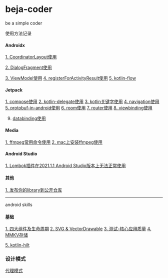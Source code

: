 # beja-coder

be a simple coder

使用方法记录

#### Androidx

[1. CoordinatorLayout使用](https://github.com/edmond-biguys/beja-coder/blob/main/androidx/CoordinatorLayout.md)  

[2. DialogFragment使用](https://github.com/edmond-biguys/beja-coder/blob/main/androidx/DialogFragment.md)  

[3. ViewModel使用](https://github.com/edmond-biguys/beja-coder/blob/main/androidx/ViewModel.md)
[4. registerForActivityResult使用](https://github.com/edmond-biguys/beja-coder/blob/main/androidx/registerForActivityResult.md)
[5. kotlin-flow](https://github.com/edmond-biguys/beja-coder/blob/main/androidx/kotlin-flow.md)

#### Jetpack

[1. compose使用](https://github.com/edmond-biguys/beja-coder/tree/main/jetpack/compose.md)
[2. kotlin-delegate使用](https://github.com/edmond-biguys/beja-coder/tree/main/jetpack/kotlin-delegate.md)
[3. kotlin关键字使用](https://github.com/edmond-biguys/beja-coder/tree/main/jetpack/kotlin关键字.md)
[4. navigation使用](https://github.com/edmond-biguys/beja-coder/tree/main/jetpack/navigation.md)
[5. protobuf-in-android使用](https://github.com/edmond-biguys/beja-coder/tree/main/jetpack/protobuf-in-android.md)
[6. room使用](https://github.com/edmond-biguys/beja-coder/tree/main/jetpack/room.md)
[7. router使用](https://github.com/edmond-biguys/beja-coder/tree/main/jetpack/router.md)
[8. viewbinding使用](https://github.com/edmond-biguys/beja-coder/tree/main/jetpack/viewbinding.md)  

9. [databinding使用](https://github.com/edmond-biguys/beja-coder/tree/main/jetpack/databinding.md)

#### Media

[1. ffmpeg常用命令使用](https://github.com/edmond-biguys/beja-coder/tree/main/media/ffmpeg常用命令.md)
[2. mac上安装ffmpeg使用](https://github.com/edmond-biguys/beja-coder/tree/main/media/mac上安装ffmpeg.md)

#### Android Studio

[1. Lombok插件在2021.1.1 Android Studio版本上无法正常使用](https://github.com/edmond-biguys/beja-coder/blob/main/android-studio/lombok.md)

#### 其他

[1. 发布你的library到公开仓库](https://github.com/edmond-biguys/beja-coder/blob/main/pushlish-your-library.md)

---

android skills

#### 基础

[1. 四大组件及生命周期](https://github.com/edmond-biguys/beja-coder/blob/main/android-base/四大组件及生命周期.md)
[2. SVG &amp; VectorDrawable](https://github.com/edmond-biguys/beja-coder/blob/main/android-base/svg-VectorDrawable.md)
[3. 测试-核心应用质量](https://github.com/edmond-biguys/beja-coder/blob/main/android-base/核心应用质量.md)
[4. MMKV存储](https://github.com/edmond-biguys/beja-coder/blob/main/android-base/MMKV存储.md)

[5. kotlin-hilt](https://github.com/edmond-biguys/beja-coder/blob/main/android-base/kotlin-hilt.md)

### 设计模式

[代理模式](https://github.com/edmond-biguys/beja-coder/blob/main/design-pattern/代理模式.md)
